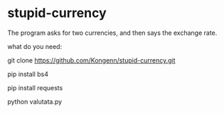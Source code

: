 # stupid-currency
The program asks for two currencies, and then says the exchange rate.

what do you need:

git clone https://github.com/Kongenn/stupid-currency.git

pip install bs4

pip install requests

python valutata.py

